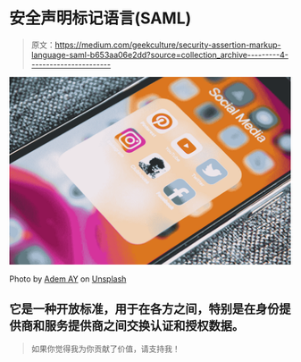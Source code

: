 # 安全声明标记语言(SAML)

> 原文：<https://medium.com/geekculture/security-assertion-markup-language-saml-b653aa06e2dd?source=collection_archive---------4----------------------->

![](img/3719462edef31b80f3f7200f315bfc04.png)

Photo by [Adem AY](https://unsplash.com/@ademay?utm_source=medium&utm_medium=referral) on [Unsplash](https://unsplash.com?utm_source=medium&utm_medium=referral)

## 它是一种开放标准，用于在各方之间，特别是在身份提供商和服务提供商之间交换认证和授权数据。

> 如果你觉得我为你贡献了价值，请支持我！